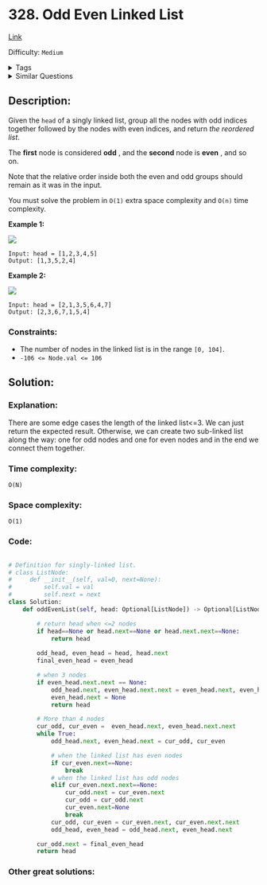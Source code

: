 # 328. Odd Even Linked List
[Link](https://leetcode.com/problems/odd-even-linked-list/)

Difficulty: `Medium`

<details>
<summary> Tags</summary>

`Linked List`
</details>

<details>
<summary> Similar Questions</summary>

[Split Linked List in Parts](https://leetcode.com/problems/split-linked-list-in-parts/)	`Medium`


</details>

## Description:  
Given the `head` of a singly linked list, group all the nodes with odd indices
together followed by the nodes with even indices, and return _the reordered
list_.

The **first** node is considered **odd** , and the **second** node is **even**
, and so on.

Note that the relative order inside both the even and odd groups should remain
as it was in the input.

You must solve the problem in `O(1)` extra space complexity and `O(n)` time
complexity.



**Example 1:**

![](https://assets.leetcode.com/uploads/2021/03/10/oddeven-linked-list.jpg)

    
    
    Input: head = [1,2,3,4,5]
    Output: [1,3,5,2,4]
    

**Example 2:**

![](https://assets.leetcode.com/uploads/2021/03/10/oddeven2-linked-list.jpg)

    
    
    Input: head = [2,1,3,5,6,4,7]
    Output: [2,3,6,7,1,5,4]
    



### Constraints:

  * The number of nodes in the linked list is in the range `[0, 104]`.
  * `-106 <= Node.val <= 106`



## Solution:  


### Explanation:  
There are some edge cases the length of the linked list<=3.
We can just return the expected result.
Otherwise, we can create two sub-linked list along the way: one for odd nodes and one for even nodes and in the end we connect them together.


### Time complexity:  
`O(N)`  


### Space complexity:  
`O(1)`  


### Code:  
```python

# Definition for singly-linked list.
# class ListNode:
#     def __init__(self, val=0, next=None):
#         self.val = val
#         self.next = next
class Solution:
    def oddEvenList(self, head: Optional[ListNode]) -> Optional[ListNode]:

        # return head when <=2 nodes
        if head==None or head.next==None or head.next.next==None:
            return head
        
        odd_head, even_head = head, head.next
        final_even_head = even_head

        # when 3 nodes
        if even_head.next.next == None:
            odd_head.next, even_head.next.next = even_head.next, even_head
            even_head.next = None
            return head

        # More than 4 nodes
        cur_odd, cur_even =  even_head.next, even_head.next.next
        while True:
            odd_head.next, even_head.next = cur_odd, cur_even

            # when the linked list has even nodes
            if cur_even.next==None:
                break
            # when the linked list has odd nodes
            elif cur_even.next.next==None:
                cur_odd.next = cur_even.next
                cur_odd = cur_odd.next
                cur_even.next=None
                break
            cur_odd, cur_even = cur_even.next, cur_even.next.next
            odd_head, even_head = odd_head.next, even_head.next

        cur_odd.next = final_even_head
        return head
```


### Other great solutions:

